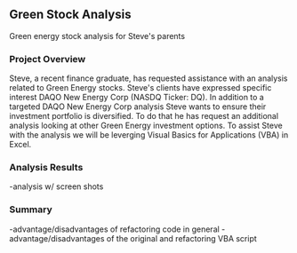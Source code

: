## Green Stock Analysis
Green energy stock analysis for Steve's parents

### Project Overview

Steve, a recent finance graduate, has requested assistance with an analysis related to Green Energy stocks. Steve's clients have expressed specific interest DAQO New Energy Corp (NASDQ Ticker: DQ). In addition to a targeted DAQO New Energy Corp analysis Steve wants to ensure their investment portfolio is diversified. To do that he has request an additional analysis looking at other Green Energy investment options. To assist Steve with the analysis we will be leverging Visual Basics for Applications (VBA) in Excel. 


### Analysis Results
-analysis w/ screen shots



### Summary
-advantage/disadvantages of refactoring code in general
-advantage/disadvantages of the original and refactoring VBA script


